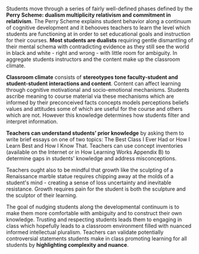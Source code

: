 <p><span style=font-weight: 400;>Students move through a series of fairly well-defined phases defined by the </span><strong>Perry Scheme: dualism multiplicity relativism and commitment in relativism</strong><span style=font-weight: 400;>. The Perry Scheme explains student behavior along a continuum of cognitive development and it behooves teachers to learn the level which students are functioning at in order to set educational goals and instruction for their courses. </span><strong>Most students are dualists</strong><span style=font-weight: 400;> requiring gentle dismantling of their mental schema with contradicting evidence as they still see the world in black and white - right and wrong - with little room for ambiguity. In aggregate students instructors and the content make up the classroom climate.</span></p>

<p><strong>Classroom climate</strong><span style=font-weight: 400;> consists of </span><strong>stereotypes tone faculty-student and student-student interactions and content</strong><span style=font-weight: 400;>. Content can affect learning through cognitive motivational and socio-emotional mechanisms. Students ascribe meaning to course material via these mechanisms which are informed by their preconceived facts concepts models perceptions beliefs values and attitudes some of which are useful for the course and others which are not. However this knowledge determines how students filter and interpret information.</span></p>

<p><strong>Teachers can understand students’ prior knowledge</strong><span style=font-weight: 400;> by asking them to write brief essays on one of two topics: The Best Class I Ever Had or How I Learn Best and How I Know That. Teachers can use concept inventories (available on the Internet or in How Learning Works Appendix B) to determine gaps in students' knowledge and address misconceptions. </span></p>

<p><span style=font-weight: 400;>Teachers ought also to be mindful that growth like the sculpting of a Renaissance marble statue requires chipping away at the molds of a student's mind - creating a sense of loss uncertainty and inevitable resistance. Growth requires pain for the student is both the sculpture and the sculptor of their learning.</span></p>

<p><span style=font-weight: 400;>The goal of nudging students along the developmental continuum is to make them more comfortable with ambiguity and to construct their own knowledge. Trusting and respecting students leads them to engaging in class which hopefully leads to a classroom environment filled with nuanced informed intellectual pluralism. Teachers can validate potentially controversial statements students make in class promoting learning for all students by </span><strong>highlighting complexity and nuance</strong><span style=font-weight: 400;>.</span></p>